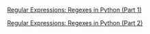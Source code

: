 [Regular Expressions: Regexes in Python (Part 1)](https://realpython.com/regex-python/)

[Regular Expressions: Regexes in Python (Part 2)](https://realpython.com/regex-python-part-2/)
